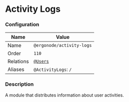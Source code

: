 # Activity Logs

### Configuration

| Name          | Value                    |
|---------------|--------------------------|
| Name          | `@ergonode/activity-logs`|
| Order         | `110`                    |
| Relations     | [`@Users`][module-user]  |
| Aliases       | `@ActivityLogs`: `/`     |

### Description

A module that distributes information about user activities.


[module-user]: frontend/modules/users